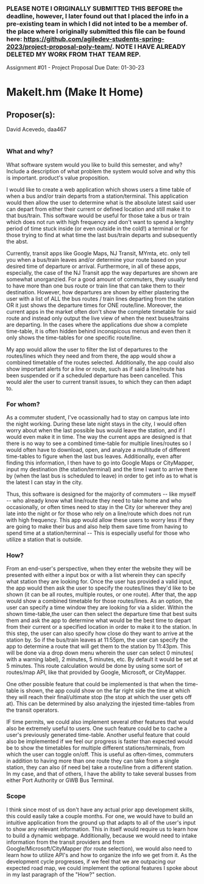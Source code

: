 
### PLEASE NOTE I ORIGINALLY SUBMITTED THIS BEFORE the deadline, however, I later found out that I placed the info in a pre-existing team in which I did not inted to be a member of. the place where I originally submitted this file can be found here: https://github.com/agiledev-students-spring-2023/project-proposal-poly-team/.  NOTE I HAVE ALREADY DELETED MY WORK FROM THAT TEAM REP.

Assignment #01 - Project Proposal
Due Date: 01-30-23

# MakeIt.hm (Make It Home)

## Proposer(s): 
David Acevedo, daa467

#
### What and why?

What software system would you like to build this semester, and why? Include a description of what problem the system would solve and why this is important. product's value proposition.

I would like to create a web application which shows users a time table of when a bus and/or train departs from a station/terminal. This application would then allow the user to determine what is the absolute latest said user can depart from either their current or defined location and still make it to that bus/train. This software would be useful for those take a bus or train which does not run with high frequency and don't want to spend a lenghty period of time stuck inside (or even outside in the cold!) a terminal or for those trying to find at what time the last bus/train departs and subsequently the abst.

Currently, transit apps like Google Maps, NJ Transit, MYmta, etc. only tell you when a bus/train leaves and/or determine your route based on your desired time of departure or arrival. Furthermore, in all of these apps, especially, the case of the NJ Transit app the way departures are shown are somewhat unorganzied. 
For a good amount of commuters, they usually tend to have more than one bus route or train line that can take them to their destination. However, how departures are shown by either plastering the user with a list of ALL the bus routes / train lines departing from the station OR it just shows the departure times for ONE route/line. Moreover, the current apps in the market often  don't show the complete timetable for said route and instead only output the live view of when the next buses/trains are departing. In the cases where the applications due show a complete time-table, it is often hidden behind inconspicous menus and even then it only shows the time-tables for one specific route/line. 

My app would allow the user to filter the list of departures to the routes/lines which they need and from there, the app would show a combined timetable of the routes selected. Additionally, the app could also show important alerts for a line or route, such as if said a line/route has been suspended or if a scheduled departure has been cancelled. This would aler the user to current transit issues, to which they can then adapt to.


### For whom?

As a commuter student, I've ocassionally had to stay on campus late into the night working. During these late night stays in the city, I would often worry about when the last possible bus would leave the station, and if I would even make it in time. The way the current apps are designed is that there is no way to see a combined time-table for multiple lines/routes so I would often have to download, open, and analyze a multitude of different time-tables to figure when the last bus leaves. Additionally, even after finding this information, I then have to go into Google Maps or CityMapper, input my destination (the station/terminal) and the time I want to arrive there by (when the last bus is scheduled to leave) in order to get info as to what is the latest I can stay in the city.

Thus, this software is designed for the majority of commuters -- like myself -- who already know what line/route they need to take home and who occasionally, or often times need to stay in the City (or wherever they are) late into the night or for those who rely on a line/route which does not run with high frequency. This app would allow these users to worry less if they are going to make their bus and also help them save time from having to spend time at a station/terminal -- This is especially useful for those who utilize a station that is outside.

### How?

From an end-user's perspective, when they enter the website they will be presented with either a input box or with a list wherein they can specify what station they are looking for. Once the user has provided a valid input, the app would then ask the user to specify the routes/lines they'd like to be shown (it can be all routes, multiple routes, or one route). After that, the app would show a combined timetable for those routes/lines. As an option, the user can specify a time window they are looking for via a slider.
Within the shown time-table,the user can then select the departure time that best suits them and ask the app to determine what would be the best time to depart from their current or a specified location in order to make it to the station. In this step, the user can also specify how close do they want to arrive at the station by. So if the bus/train leaves at 11:55pm, the user can specify the app to determine a route that will get them to the station by 11:43pm. This will be done via a drop down menu wherein the user can select 0 minutes( with a warning label), 2 minutes, 5 minutes, etc. By default it would be set at 5 minutes. This route calculation would be done by using some sort of routes/map API, like that provided by Google, Microsoft, or CityMapper.

One other possible feature that could be implemented is that when the time-table is shown, the app could show on the far right side the time at which they will reach their final/ultimate stop (the stop at which the user gets off at). This can be determined by also analyzing the injested time-tables from the transit operators.

IF time permits, we could also implement several other features that would also be extremely useful to users.
One such feature could be to cache a user's previously generated time-table. Another useful feature that could also be implemented if we feel our progress is faster than expected would be to show the timetables for multiple different stations/terminals, from which the user can toggle on/off. This is useful as often-times, commuters in addition to having more than one route they can take from a single station, they can also (if need be) take a route/line from a different station. In my case, and that of others, I have the ability to take several busses from either Port Authority or GWB Bus Terminal.

### Scope

I think since most of us don't have any actual  prior app development skills, this could easily take a couple months. For one, we would have to build an intuitive application from the ground up that adapts to all of the user's input to show any relevant information. This in itself would require us to learn how to build a dynamic webpage. Additionally, because we would need to intake information from the transit providers and from Google/Microsoft/CityMapper (for route selection), we would also need to learn how to utilize API's and how to organize the info we get from it. As the development cycle progresses, if we feel that we are outpacing our expected road map, we could implement the optional features I spoke about in my last paragraph of  the "How?" section.
